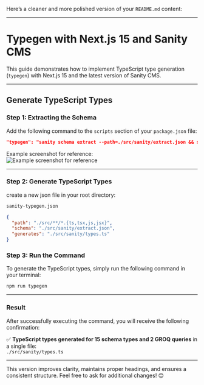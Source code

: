 Here’s a cleaner and more polished version of your `README.md` content:

---

# Typegen with Next.js 15 and Sanity CMS

This guide demonstrates how to implement TypeScript type generation (`typegen`) with Next.js 15 and the latest version of Sanity CMS.

---

## Generate TypeScript Types

### Step 1: Extracting the Schema

Add the following command to the `scripts` section of your `package.json` file:

```json
"typegen": "sanity schema extract --path=./src/sanity/extract.json && sanity typegen generate"
```

Example screenshot for reference:  
![Example screenshot for reference](https://i.ibb.co.com/GPTn0rN/sc.png)

---

### Step 2: Generate TypeScript Types

create a new json file in your root directory:

```bash
sanity-typegen.json
```

```json
{
  "path": "./src/**/*.{ts,tsx,js,jsx}",
  "schema": "./src/sanity/extract.json",
  "generates": "./src/sanity/types.ts"
}
```

### Step 3: Run the Command

To generate the TypeScript types, simply run the following command in your terminal:

```bash
npm run typegen
```

---

### Result

After successfully executing the command, you will receive the following confirmation:

✅ **TypeScript types generated for 15 schema types and 2 GROQ queries** in a single file:  
`./src/sanity/types.ts`

---

This version improves clarity, maintains proper headings, and ensures a consistent structure. Feel free to ask for additional changes! 😊
